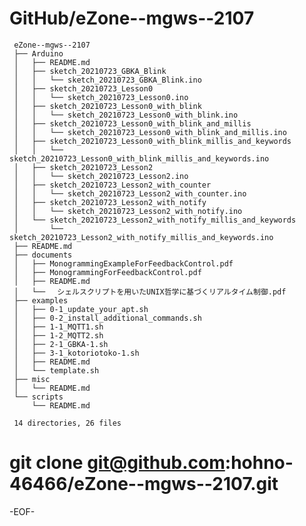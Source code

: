 # GitHub/eZone--mgws--2107

     eZone--mgws--2107
     ├── Arduino
     │   ├── README.md
     │   ├── sketch_20210723_GBKA_Blink
     │   │   └── sketch_20210723_GBKA_Blink.ino
     │   ├── sketch_20210723_Lesson0
     │   │   └── sketch_20210723_Lesson0.ino
     │   ├── sketch_20210723_Lesson0_with_blink
     │   │   └── sketch_20210723_Lesson0_with_blink.ino
     │   ├── sketch_20210723_Lesson0_with_blink_and_millis
     │   │   └── sketch_20210723_Lesson0_with_blink_and_millis.ino
     │   ├── sketch_20210723_Lesson0_with_blink_millis_and_keywords
     │   │   └── sketch_20210723_Lesson0_with_blink_millis_and_keywords.ino
     │   ├── sketch_20210723_Lesson2
     │   │   └── sketch_20210723_Lesson2.ino
     │   ├── sketch_20210723_Lesson2_with_counter
     │   │   └── sketch_20210723_Lesson2_with_counter.ino
     │   ├── sketch_20210723_Lesson2_with_notify
     │   │   └── sketch_20210723_Lesson2_with_notify.ino
     │   └── sketch_20210723_Lesson2_with_notify_millis_and_keywords
     │       └── sketch_20210723_Lesson2_with_notify_millis_and_keywords.ino
     ├── README.md
     ├── documents
     │   ├── MonogrammingExampleForFeedbackControl.pdf
     │   ├── MonogrammingForFeedbackControl.pdf
     │   ├── README.md
     │   └── 　シェルスクリプトを用いたUNIX哲学に基づくリアルタイム制御.pdf
     ├── examples
     │   ├── 0-1_update_your_apt.sh
     │   ├── 0-2_install_additional_commands.sh
     │   ├── 1-1_MQTT1.sh
     │   ├── 1-2_MQTT2.sh
     │   ├── 2-1_GBKA-1.sh
     │   ├── 3-1_kotoriotoko-1.sh
     │   ├── README.md
     │   └── template.sh
     ├── misc
     │   └── README.md
     └── scripts
         └── README.md
     
     14 directories, 26 files

# git clone git@github.com:hohno-46466/eZone--mgws--2107.git    


-EOF-
